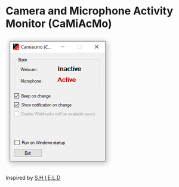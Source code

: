# Camera and Microphone Activity Monitor (CaMiAcMo)

![Screenhot](screenshot1.png)

Inspired by [S.H.I.E.L.D](https://github.com/tlevis/S.H.I.E.L.D/)
